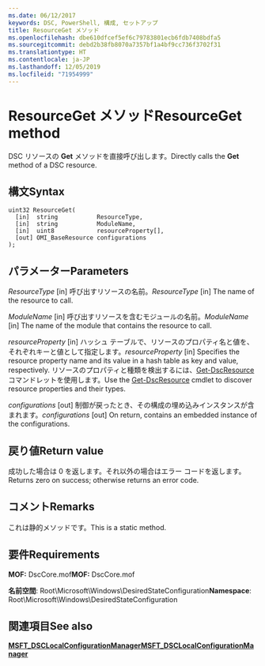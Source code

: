 ```yaml
---
ms.date: 06/12/2017
keywords: DSC, PowerShell, 構成, セットアップ
title: ResourceGet メソッド
ms.openlocfilehash: dbe610dfcef5ef6c79783801ecb6fdb7408bdfa5
ms.sourcegitcommit: debd2b38fb8070a7357bf1a4bf9cc736f3702f31
ms.translationtype: HT
ms.contentlocale: ja-JP
ms.lasthandoff: 12/05/2019
ms.locfileid: "71954999"
---
```

# <a name="resourceget-method"></a><span data-ttu-id="bccaf-103">ResourceGet メソッド</span><span class="sxs-lookup"><span data-stu-id="bccaf-103">ResourceGet method</span></span>

<span data-ttu-id="bccaf-104">DSC リソースの **Get** メソッドを直接呼び出します。</span><span class="sxs-lookup"><span data-stu-id="bccaf-104">Directly calls the **Get** method of a DSC resource.</span></span>

## <a name="syntax"></a><span data-ttu-id="bccaf-105">構文</span><span class="sxs-lookup"><span data-stu-id="bccaf-105">Syntax</span></span>

```mof
uint32 ResourceGet(
  [in]  string           ResourceType,
  [in]  string           ModuleName,
  [in]  uint8            resourceProperty[],
  [out] OMI_BaseResource configurations
);
```

## <a name="parameters"></a><span data-ttu-id="bccaf-106">パラメーター</span><span class="sxs-lookup"><span data-stu-id="bccaf-106">Parameters</span></span>

<span data-ttu-id="bccaf-107">*ResourceType* \[in\] 呼び出すリソースの名前。</span><span class="sxs-lookup"><span data-stu-id="bccaf-107">*ResourceType* \[in\] The name of the resource to call.</span></span>

<span data-ttu-id="bccaf-108">*ModuleName* \[in\] 呼び出すリソースを含むモジュールの名前。</span><span class="sxs-lookup"><span data-stu-id="bccaf-108">*ModuleName* \[in\] The name of the module that contains the resource to call.</span></span>

<span data-ttu-id="bccaf-109">*resourceProperty* \[in\] ハッシュ テーブルで、リソースのプロパティ名と値を、それぞれキーと値として指定します。</span><span class="sxs-lookup"><span data-stu-id="bccaf-109">*resourceProperty* \[in\] Specifies the resource property name and its value in a hash table as key and value, respectively.</span></span> <span data-ttu-id="bccaf-110">リソースのプロパティと種類を検出するには、[Get-DscResource](/powershell/module/PSDesiredStateConfiguration/Get-DscResource) コマンドレットを使用します。</span><span class="sxs-lookup"><span data-stu-id="bccaf-110">Use the [Get-DscResource](/powershell/module/PSDesiredStateConfiguration/Get-DscResource) cmdlet to discover resource properties and their types.</span></span>

<span data-ttu-id="bccaf-111">*configurations* \[out\] 制御が戻ったとき、その構成の埋め込みインスタンスが含まれます。</span><span class="sxs-lookup"><span data-stu-id="bccaf-111">*configurations* \[out\] On return, contains an embedded instance of the configurations.</span></span>

## <a name="return-value"></a><span data-ttu-id="bccaf-112">戻り値</span><span class="sxs-lookup"><span data-stu-id="bccaf-112">Return value</span></span>

<span data-ttu-id="bccaf-113">成功した場合は 0 を返します。それ以外の場合はエラー コードを返します。</span><span class="sxs-lookup"><span data-stu-id="bccaf-113">Returns zero on success; otherwise returns an error code.</span></span>

## <a name="remarks"></a><span data-ttu-id="bccaf-114">コメント</span><span class="sxs-lookup"><span data-stu-id="bccaf-114">Remarks</span></span>

<span data-ttu-id="bccaf-115">これは静的メソッドです。</span><span class="sxs-lookup"><span data-stu-id="bccaf-115">This is a static method.</span></span>

## <a name="requirements"></a><span data-ttu-id="bccaf-116">要件</span><span class="sxs-lookup"><span data-stu-id="bccaf-116">Requirements</span></span>

<span data-ttu-id="bccaf-117">**MOF:** DscCore.mof</span><span class="sxs-lookup"><span data-stu-id="bccaf-117">**MOF:** DscCore.mof</span></span>

<span data-ttu-id="bccaf-118">**名前空間**: Root\Microsoft\Windows\DesiredStateConfiguration</span><span class="sxs-lookup"><span data-stu-id="bccaf-118">**Namespace**: Root\Microsoft\Windows\DesiredStateConfiguration</span></span>

## <a name="see-also"></a><span data-ttu-id="bccaf-119">関連項目</span><span class="sxs-lookup"><span data-stu-id="bccaf-119">See also</span></span>

[<span data-ttu-id="bccaf-120">**MSFT_DSCLocalConfigurationManager**</span><span class="sxs-lookup"><span data-stu-id="bccaf-120">**MSFT_DSCLocalConfigurationManager**</span></span>](msft-dsclocalconfigurationmanager.md)
